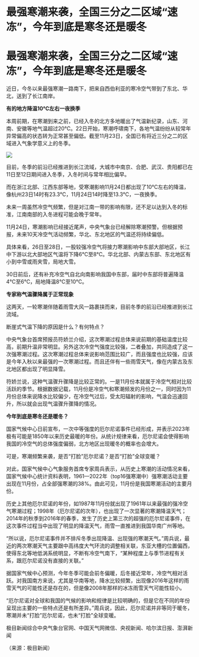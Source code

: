 # 最强寒潮来袭，全国三分之二区域“速冻”，今年到底是寒冬还是暖冬

# 最强寒潮来袭，全国三分之二区域“速冻”，今年到底是寒冬还是暖冬

近日，今冬以来最强寒潮一路南下，把来自西伯利亚的寒冷空气带到了东北、华北，送到了长江南岸。

**有的地方降温10℃左右一夜换季**

本周前期，在寒潮到来之前，已经入冬的北方多地暖出了气温新纪录，山东、河南、安徽等地气温超过20℃。22日开始，寒潮呼啸南下，各地气温纷纷从较常年异常偏高的状态转为正常甚至偏低。截至11月23日，全国已有将近三分之二的区域进入气象学意义上的冬季。

![](https://inews.gtimg.com/om_bt/OHjMakO8Riu902VTqAkLZEgSbmF8oFef_LWdBRTTRHBIkAA/1000)

目前，冬季的前沿已经推进到长江流域，大城市中南京、合肥、武汉、贵阳都已在11日至12日期间进入冬季，入冬时间与常年相比偏早。

而在浙江北部、江西东部等地，受寒潮影响11月24日都出现了10℃左右的降温，像杭州23日14时有23.3℃，11月24日14时降至13.3℃，一夜换季。

未来一周虽然冷空气频繁，但是对江南一带的影响有限，还不足以达到入冬的标准，江南南部的入冬进程可能会晚于常年。

11月24日，寒潮影响已经接近尾声，中央气象台已经解除寒潮预警。但根据预报，未来10天冷空气活动频繁，华北、东北地区的气温还将持续偏低。

具体来看，26日至28日，一股较强冷空气将接力寒潮影响中东部大部地区，长江中下游以北大部地区气温将下降6℃至8℃。华北北部、内蒙古东部、东北地区有小到中雪或雨夹雪，局地大雪。

30日前后，还有补充冷空气自北向南影响我国中东部，届时中东部将普遍降温4℃至6℃，局地降温8℃至10℃。

**专家称气温骤降属于正常现象**

这两天，一轮寒潮伴随着雨雪大风一路裹挟而来，目前冬季的前沿已经推进到长江流域。

断崖式气温下降的原因是什么？有何特点？

中央气象台首席预报员符娇兰介绍，这次寒潮过程总体来说前期的基础温度比较高，前期升温非常明显。另外这次冷空气强度比较强，二者叠加，共同造成了这一次强寒潮过程。这次寒潮过程总体来说影响范围比较广，而且强度也比较强，应该是今年入秋以来最强的一次寒潮过程。而且还伴有一些雨雪天气，像在内蒙古及东北地区都出现了明显降雪。

符娇兰说，这种气温骤升骤降是比较正常的。一是11月份本就属于冷空气相对比较活跃的季节。根据数据记载，11月份是冷空气和寒潮频发的月份之一，同时因为11月份总体来说降水比较偏少，在冷空气过后，受太阳辐射的影响，气温会迅速回升，所以就会出现气温骤升骤降的情况。

**今年到底是寒冬还是暖冬？**

国家气候中心日前宣布，一次中等强度的厄尔尼诺事件已经形成，并表示2023年极有可能是1850年以来历史最暖的年份。从统计规律来看，厄尔尼诺会使得影响我国的冷空气的总体强度偏弱，北方地区出现暖冬的概率也会增大。

可是，寒潮频繁来袭，是否“打脸”厄尔尼诺？是否“打脸”全球变暖？

对此，国家气候中心气象服务首席专家周兵表示，从历史上寒潮的活动情况来看，国家气候中心统计资料表明，1961—2022年（top16强寒潮中）强寒潮活动主要出现在11月份，占全部强寒潮的38%。由此可见，11月份是我国寒潮活动的主要月份。

历史上其他厄尔尼诺的年份，如1987年11月份就出现了1961年以来最强的强冷空气寒潮过程；1998年（厄尔尼诺的次年），也出现了一次显著的寒潮降温天气；2014年的秋季到2016年的春季，发生了历史上第三次的超强的厄尔尼诺事件，在这次事件过程当中出现了明显的降温天气，雨雪一直推进到我国华南广州等地。

“所以说，厄尔尼诺事件并不排斥冬季出现降温、出现强的寒潮天气。”周兵说，最近的两次寒潮天气主要跟中高纬度大气环流的调整相关联，东亚大槽的位置偏西，使得东北等地低涡系统明显，不断有冷空气南下，“某种程度上与季节进程有关系，跟厄尔尼诺没有直接的关联。”

据国家气候中心预测，今年冬季可能会前冬偏暖，后冬接近常年，冷空气相对活跃。对我国南方来说，尤其是华南等地，降水比较频繁，出现像2016年这样的雨雪天气的可能性还是存在的，但是像2008年那样的冰冻雨雪天气可能性较小。

“厄尔尼诺对全球和我国的气候的影响和规律是比较明确的，但是它在不同的年份呈现出主要的一些特点还是有所差异。”周兵说，因此，厄尔尼诺并非等同于暖冬，寒潮并未“打脸”厄尔尼诺，也未“打脸”全球变暖。

极目新闻综合中央气象台官网、中国天气网微信、央视新闻、哈尔滨日报、澎湃新闻

（来源：极目新闻）

